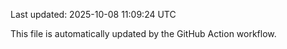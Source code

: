 Last updated: 2025-10-08 11:09:24 UTC

This file is automatically updated by the GitHub Action workflow.
